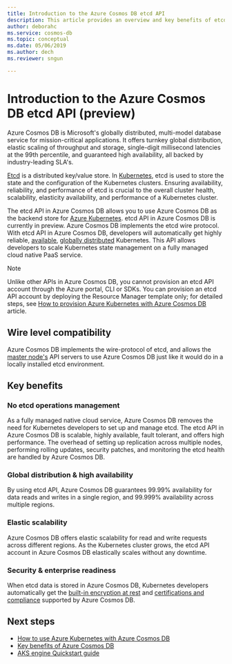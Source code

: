 ```yaml
---
title: Introduction to the Azure Cosmos DB etcd API
description: This article provides an overview and key benefits of etcd API in Azure Cosmos DB
author: deborahc
ms.service: cosmos-db
ms.topic: conceptual
ms.date: 05/06/2019
ms.author: dech
ms.reviewer: sngun

---
```


# Introduction to the Azure Cosmos DB etcd API (preview)

Azure Cosmos DB is Microsoft's globally distributed, multi-model database service for mission-critical applications. It offers turnkey global distribution, elastic scaling of throughput and storage, single-digit millisecond latencies at the 99th percentile, and guaranteed high availability, all backed by industry-leading SLA's.

[Etcd](https://github.com/etcd-io/etcd) is a distributed key/value store. In [Kubernetes](https://kubernetes.io/), etcd is used to store the state and the configuration of the Kubernetes clusters. Ensuring availability, reliability, and performance of etcd is crucial to the overall cluster health, scalability, elasticity availability, and performance of a Kubernetes cluster. 

The etcd API in Azure Cosmos DB allows you to use Azure Cosmos DB as the backend store for [Azure Kubernetes](../aks/index.yml). etcd API in Azure Cosmos DB is currently in preview. Azure Cosmos DB implements the etcd wire protocol. With etcd API in Azure Cosmos DB, developers will automatically get highly reliable, [available](high-availability.md), [globally distributed](distribute-data-globally.md) Kubernetes. This API allows developers to scale Kubernetes state management on a fully managed cloud native PaaS service. 

> [!NOTE]
> Unlike other APIs in Azure Cosmos DB, you cannot provision an etcd API account through the Azure portal, CLI or SDKs. You can provision an etcd API account by deploying the Resource Manager template only; for detailed steps, see [How to provision Azure Kubernetes with Azure Cosmos DB](bootstrap-kubernetes-cluster.md) article.  

## Wire level compatibility

Azure Cosmos DB implements the wire-protocol of etcd, and allows the [master node's](https://kubernetes.io/docs/concepts/overview/components/) API servers to use Azure Cosmos DB just like it would do in a locally installed etcd environment. 
 
## Key benefits

### No etcd operations management

As a fully managed native cloud service, Azure Cosmos DB removes the need for Kubernetes developers to set up and manage etcd. The etcd API in Azure Cosmos DB is scalable, highly available, fault tolerant, and offers high performance. The overhead of setting up replication across multiple nodes, performing rolling updates, security patches, and monitoring the etcd health are handled by Azure Cosmos DB.  

### Global distribution & high availability 

By using etcd API, Azure Cosmos DB guarantees 99.99% availability for data reads and writes in a single region, and 99.999% availability across multiple regions. 

### Elastic scalability

Azure Cosmos DB offers elastic scalability for read and write requests across different regions. As the Kubernetes cluster grows, the etcd API account in Azure Cosmos DB elastically scales without any downtime. 

### Security & enterprise readiness

When etcd data is stored in Azure Cosmos DB, Kubernetes developers automatically get the [built-in encryption at rest](database-encryption-at-rest.md) and [certifications and compliance](compliance.md) supported by Azure Cosmos DB. 

## Next steps

* [How to use Azure Kubernetes with Azure Cosmos DB](bootstrap-kubernetes-cluster.md)
* [Key benefits of Azure Cosmos DB](introduction.md)
* [AKS engine Quickstart guide](https://github.com/Azure/aks-engine/blob/master/docs/tutorials/quickstart.md)